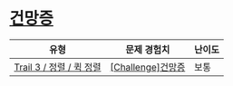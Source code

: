 # [건망증](https://en.codetree.ai/trails/complete/curated-cards/challenge-quick-sort-possible)

|유형|문제 경험치|난이도|
|---|---|---|
|[Trail 3 / 정렬 / 퀵 정렬](https://www.codetree.ai/trail-info/novice-high/)|[[Challenge]건망증](https://www.codetree.ai/trails/complete/curated-cards/challenge-quick-sort-possible/)|보통|

